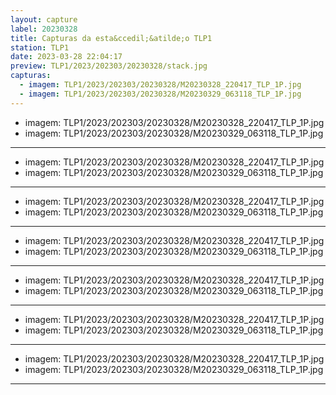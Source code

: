 ```yaml
---
layout: capture
label: 20230328
title: Capturas da esta&ccedil;&atilde;o TLP1
station: TLP1
date: 2023-03-28 22:04:17
preview: TLP1/2023/202303/20230328/stack.jpg
capturas:
  - imagem: TLP1/2023/202303/20230328/M20230328_220417_TLP_1P.jpg
  - imagem: TLP1/2023/202303/20230328/M20230329_063118_TLP_1P.jpg
---
```

  - imagem: TLP1/2023/202303/20230328/M20230328_220417_TLP_1P.jpg
  - imagem: TLP1/2023/202303/20230328/M20230329_063118_TLP_1P.jpg
---
  - imagem: TLP1/2023/202303/20230328/M20230328_220417_TLP_1P.jpg
  - imagem: TLP1/2023/202303/20230328/M20230329_063118_TLP_1P.jpg
---
  - imagem: TLP1/2023/202303/20230328/M20230328_220417_TLP_1P.jpg
  - imagem: TLP1/2023/202303/20230328/M20230329_063118_TLP_1P.jpg
---
  - imagem: TLP1/2023/202303/20230328/M20230328_220417_TLP_1P.jpg
  - imagem: TLP1/2023/202303/20230328/M20230329_063118_TLP_1P.jpg
---
  - imagem: TLP1/2023/202303/20230328/M20230328_220417_TLP_1P.jpg
  - imagem: TLP1/2023/202303/20230328/M20230329_063118_TLP_1P.jpg
---
  - imagem: TLP1/2023/202303/20230328/M20230328_220417_TLP_1P.jpg
  - imagem: TLP1/2023/202303/20230328/M20230329_063118_TLP_1P.jpg
---
  - imagem: TLP1/2023/202303/20230328/M20230328_220417_TLP_1P.jpg
  - imagem: TLP1/2023/202303/20230328/M20230329_063118_TLP_1P.jpg
---
